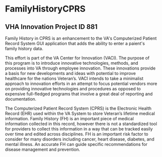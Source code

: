 FamilyHistoryCPRS
=================

VHA Innovation Project ID 881
-----------------------------

Family History in CPRS is an enhancement to the VA's Computerized Patient Record System GUI application that adds the ability to enter a paient's family history data.

This effort is part of the VA Center for Innovation (VACI). The purpose of this program is to introduce innovative technologies, methods, and processes into VA through employee innovation. These innovations provide a basis for new developments and ideas with potential to improve healthcare for the nations Veteran’s. VACI intends to take a minimalist approach to innovation efforts in an attempt to focus potential vendors more on providing innovative technologies and procedures as opposed to expensive full-fledged programs that involve a great deal of reporting and documentation. 

The Computerized Patient Record System (CPRS) is the Electronic Health Record (EHR) used within the VA System to store Veteran’s lifetime medical information. Family History (FH) is an important piece of medical information collected in this record, however there is not a standardized tool for providers to collect this information in a way that can be tracked easily over time and edited across disciplines. FH is an important risk factor to consider for many disorders including cancer, heart disease, diabetes, and mental illness. An accurate FH can guide specific recommendations for disease management and prevention. 

